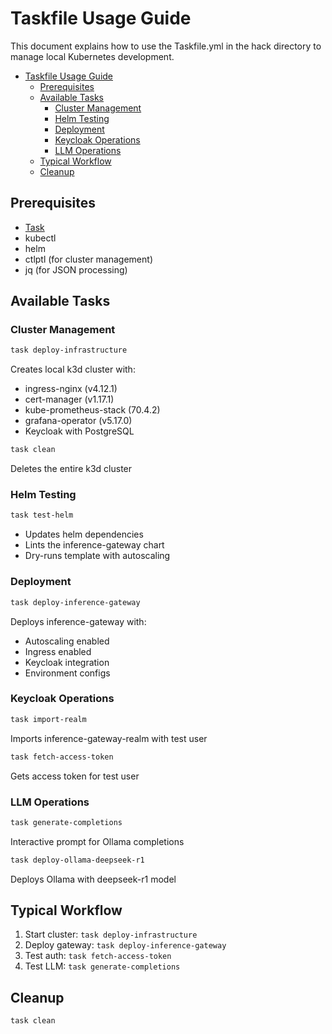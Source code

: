 # Taskfile Usage Guide

This document explains how to use the Taskfile.yml in the hack directory to manage local Kubernetes development.

- [Taskfile Usage Guide](#taskfile-usage-guide)
  - [Prerequisites](#prerequisites)
  - [Available Tasks](#available-tasks)
    - [Cluster Management](#cluster-management)
    - [Helm Testing](#helm-testing)
    - [Deployment](#deployment)
    - [Keycloak Operations](#keycloak-operations)
    - [LLM Operations](#llm-operations)
  - [Typical Workflow](#typical-workflow)
  - [Cleanup](#cleanup)

## Prerequisites

- [Task](https://taskfile.dev/installation/)
- kubectl
- helm
- ctlptl (for cluster management)
- jq (for JSON processing)

## Available Tasks

### Cluster Management

```bash
task deploy-infrastructure
```

Creates local k3d cluster with:

- ingress-nginx (v4.12.1)
- cert-manager (v1.17.1)
- kube-prometheus-stack (70.4.2)
- grafana-operator (v5.17.0)
- Keycloak with PostgreSQL

```bash
task clean
```

Deletes the entire k3d cluster

### Helm Testing

```bash
task test-helm
```

- Updates helm dependencies
- Lints the inference-gateway chart
- Dry-runs template with autoscaling

### Deployment

```bash
task deploy-inference-gateway
```

Deploys inference-gateway with:

- Autoscaling enabled
- Ingress enabled
- Keycloak integration
- Environment configs

### Keycloak Operations

```bash
task import-realm
```

Imports inference-gateway-realm with test user

```bash
task fetch-access-token
```

Gets access token for test user

### LLM Operations

```bash
task generate-completions
```

Interactive prompt for Ollama completions

```bash
task deploy-ollama-deepseek-r1
```

Deploys Ollama with deepseek-r1 model

## Typical Workflow

1. Start cluster: `task deploy-infrastructure`
2. Deploy gateway: `task deploy-inference-gateway`
3. Test auth: `task fetch-access-token`
4. Test LLM: `task generate-completions`

## Cleanup

```bash
task clean
```
